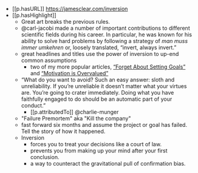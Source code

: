 


- [[p.hasURL]] https://jamesclear.com/inversion
- [[p.hasHighlight]]
  - Great art breaks the previous rules. 
  - @carl-jacobi made a number of important contributions to different scientific fields during his career. In particular, he was known for his ability to solve hard problems by following a strategy of _man muss immer umkehren_ or, loosely translated, “invert, always invert.” 
  - great headlines and titles use the power of inversion to up-end common assumptions
    - two of my more popular articles, [“Forget About Setting Goals”](https://jamesclear.com/goals-systems) and [“Motivation is Overvalued”](https://jamesclear.com/power-of-environment)
  - “What do you want to avoid? Such an easy answer: sloth and unreliability. If you’re unreliable it doesn’t matter what your virtues are. You’re going to crater immediately. Doing what you have faithfully engaged to do should be an automatic part of your conduct.”
    - [[p.attributedTo]] @charlie-munger
  - "Failure Premortem" aka "Kill the company"
  -   fast forward six months and assume the project or goal has failed. Tell the story of how it happened. 
  - Inversion 
      - forces you to treat your decisions like a court of law.
      - prevents you from making up your mind after your first conclusion.
      - a way to counteract the gravitational pull of confirmation bias.

